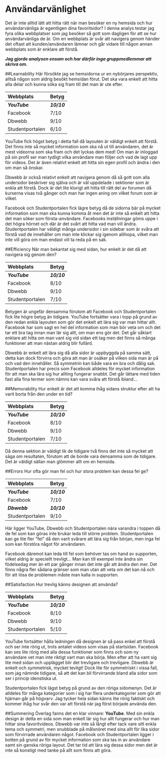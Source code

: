 Användarvänlighet
=================

Det är inte alltid lätt att hitta rätt när man besöker en ny hemsida och hur användarvänliga är egentligen
dina favoritsidor? I denna analys testar jag fyra olika webbplatser som jag besöker så gott som dagligen
för att se hur användarvänliga de är. Om en webbplats är svår att navigera genom händer det oftast att kunden/användaren
lämnar och går vidare till någon annan webbplats som är enklare att förstå.

***Jag gjorde analysen ensam och har därför inga gruppmedlemmar att skriva om.***


##Learnability
Här försökte jag se hemsidorna ur en nybörjares perspektiv, alltså någon som aldrig besökt hemsidan förut.
Det ska vara enkelt att hitta alla delar och kunna söka sig fram till det man är ute efter.

| Webbplats       | Betyg   |
|:----------------|:--------|
| ***YouTube***     | ***10/10*** |
| Facebook        | 7/10    |
| Dbwebb          | 9/10    |
| Studentportalen | 6/10    |

YouTube fick högst betyg i detta fall då layouten är väldigt enkelt att förstå. Det finns inte så mycket
information som ska nå ut till användaren, det är mest videorna som ska fram och det lyckas dem med! Om man
är inloggad på sin profil ser man tydligt vilka användare man följer och vad de lagt upp för videos. Det är
även relativt enkelt att hitta sin egen profil och ändra i den om man så önskar.

Dbwebb är också relativt enkelt att navigera genom då så gott som alla undersidor beskriver sig själva och
är väl uppdelade i sektioner som är enkla att förstå. Dock är det lite klurigt att hitta till rätt del av
forumen då kurserna visas två gånger och man har ingen aning om vilket forum som är vilket.

Facebook och Studentportalen fick lägre betyg då de sidorna bär på mycket information som man ska kunna komma
åt men det är inte så enkelt att hitta det man söker som första-användare. Facebooks inställningar göms uppe i
det högra hörnet och där är det svårt att hitta vad man vill ändra. Studentportalen har väldigt många undersidor i
sin sidebar som är svåra att förstå vad de innehåller om man inte klickar sig igenom allihopa, vilket man inte vill
göra om man endast vill ta reda på en sak.

##Efficiency
När man bekantat sig med sidan, hur enkelt är det då att navigera sig genom den?

| Webbplats       | Betyg   |
|:----------------|:--------|
| ***YouTube***     | ***10/10*** |
| Facebook        | 8/10    |
| Dbwebb          | 9/10    |
| Studentportalen | 7/10    |

Betygen är ungefär densamma förutom att Facebook och Studentportalen fick lite högre betyg än tidigare. YouTube fortsätter
vara i topp på grund av den redan enkla layouten som gör det enkelt att lära sig var man hittar allt. Facebook har som
sagt en hel del information som man bör veta om och det tar ett bra tag innan man lär sig allt, om man ens gör det. Det går
såklart enklare att hitta om man vant sig vid sidan ett tag men det finns så många funktioner att man nästan aldrig blir fullärd.

Dbwebb är enkelt att lära sig då alla sidor är uppbyggda på samma sätt, detta kan dock förvirra och göra att man är osäker på
vilken sida man är på och vad den innehåller. Så symmetrin kan både vara en bra och dålig sak. Studentportalen har precis som
Facebook alldeles för mycket information för att man ska lära sig hur allting fungerar snabbt. Det går lättare med tiden fast
alla fina termer som nämns kan vara svåra att förstå ibland...

##Memorability
Hur enkelt är det att komma ihåg sidans struktur efter att ha varit borta från den under en tid?

| Webbplats       | Betyg   |
|:----------------|:--------|
| ***YouTube***     | ***10/10*** |
| Facebook        | 8/10    |
| Dbwebb          | 9/10    |
| Studentportalen | 7/10    |

Då denna sektion är väldigt lik de tidigare två finns det inte så mycket att säga om resultaten, förutom att de borde
vara densamma som de tidigare. Det är väldigt sällan man glömmer allt om en hemsida.

##Errors
Hur ofta gör man fel och hur stora problem kan dessa fel ge?

| Webbplats       | Betyg   |
|:----------------|:--------|
| ***YouTube***     | ***10/10*** |
| Facebook        | 7/10    |
| ***Dbwebb***    | ***10/10*** |
| Studentportalen | 9/10    |

Här ligger YouTube, Dbwebb och Studentportalen nära varandra i toppen då de fel som kan göras inte brukar leda till större
problem. Studentportalen kan ge lite fler "fel" då den varit svårare att lära sig från början, men inga fel som kan förstöra
något för användaren.

Facebook däremot kan leda till fel som behöver tas om hand av supporten, vilket aldrig är speciellt trevligt... Man kan till exempel
inte ändra sin födelsedag mer än ett par gånger innan det inte går att ändra den mer. Det finns några fler sådana gränser som man
utan att veta om det kan nå och för att lösa de problemen måste man kalla in supporten.

##Satisfaction
Hur trevlig känns designen att använda?

| Webbplats       | Betyg   |
|:----------------|:--------|
| ***YouTube***     | ***10/10*** |
| Facebook        | 8/10    |
| Dbwebb          | 9/10    |
| Studentportalen | 5/10    |

YouTube fortsätter hålla ledningen då designen är så pass enkel att förstå och ser inte rörig ut, trots antalet videos som visas
på startsidan. Facebook kan ses lite rörig med alla dessa funktioner som finns och som ny användare vet man inte riktigt vart
man ska börja. Men efter att ha vant sig lite med sidan och upplägget blir det trevligare och trevligare. Dbwebb är enkelt och
symmetrisk, mycket tevligt! Dock lite för symmetriskt i vissa fall, som jag nämnde tidigare, så att det kan bli förvirrande bland
alla sidor som ser i princip idenstiska ut.

Studentportalen fick lägst betyg på grund av den röriga sidomenyn. Det är alldeles för många kategorier som i sig har flera underkategorier
som gör att hjärnan går på högvarv. Jag tycker hela sidan känns lite rörig faktiskt och kommer ihåg hur svår den var att förstå
när jag först började använda den.

##Summering
Överlag fanns det en klar vinnare: **YouTube**. Med sin enkla design är detta en sida som man enkelt lär sig hur allt fungerar och hur man
hittar sina favoritvideos. Dbwebb var inte så långt efter tack vare sitt enkla tema och symmetri, men snubblade på målsnöret med
sina allt för lika sidor som förvirrade användaren något. Facebook och Studentportalen ligger i botten på grund av för mycket information
som ska tas in av användare samt sin ganska röriga layout. Det tar tid att lära sig dessa sidor men det är inte så konstigt med tanke
på allt som finns att göra.
